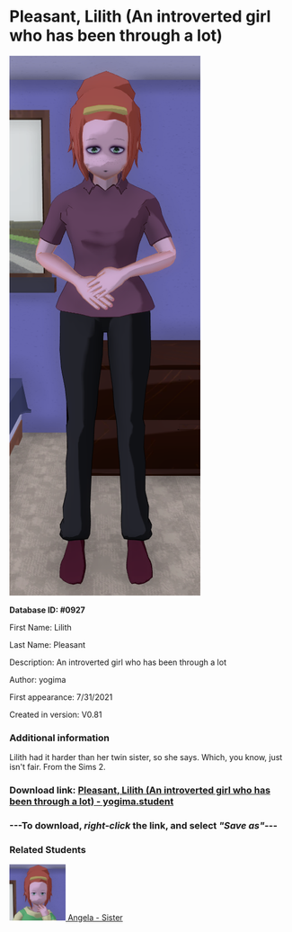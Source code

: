 # Pleasant, Lilith (An introverted girl who has been through a lot)

<img src="../../Files/Images/Pleasant, Lilith (An introverted girl who has been through a lot).png" title="Pleasant, Lilith (An introverted girl who has been through a lot) - yogima">

**Database ID: #0927**

First Name: Lilith

Last Name: Pleasant

Description: An introverted girl who has been through a lot

Author: yogima

First appearance: 7/31/2021

Created in version: V0.81

### Additional information

Lilith had it harder than her twin sister, so she says. Which, you know, just isn't fair. From the Sims 2.

### Download link: <a href="https://raw.githubusercontent.com/Arbiter1223/Daigaku-Gurashi-Custom-Students/master/Files/Student%20Files/Pleasant%2C%20Lilith%20(An%20introverted%20girl%20who%20has%20been%20through%20a%20lot)%20-%20yogima.student">Pleasant, Lilith (An introverted girl who has been through a lot) - yogima.student</a>

### ---**To download, _right-click_ the link, and select _"Save as"_**---

### Related Students

<a href="Pleasant, Angela (A patient and dutiful girl who loves going fishing).md"><img src="../../Files/Thumbs/Pleasant, Angela (A patient and dutiful girl who loves going fishing).png" height="100" width="100" title="Pleasant, Angela (A patient and dutiful girl who loves going fishing) - yogima, V1.00"></a><a href="Pleasant, Angela (A patient and dutiful girl who loves going fishing).md"> Angela - Sister</a>

